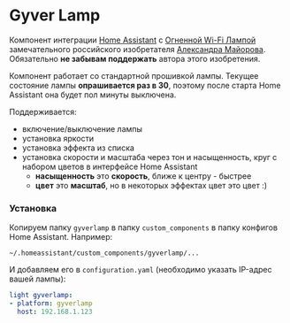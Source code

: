 # Gyver Lamp

Компонент интеграции [Home Assistant][1] с [Огненной Wi-Fi Лампой][2] 
замечательного российского изобретателя [Александра Майорова][3]. Обязательно 
**не забывам поддержать** автора этого изобретения.

[1]: https://www.home-assistant.io/
[2]: https://alexgyver.ru/gyverlamp/
[3]: https://alexgyver.ru/about_gyver/

Компонент работает со стандартной прошивкой лампы. Текущее состояние лампы 
**опрашивается раз в 30**, поэтому после старта Home Assistant она будет пол 
минуты выключена.

Поддерживается:

- включение/выключение лампы
- установка яркости
- установка эффекта из списка
- установка скорости и масштаба через тон и насыщенность, круг с набором цветов 
  в интерфейсе Home Assistant
   - **насыщенность** это **скорость**, ближе к центру - быстрее 
   - **цвет** это **масштаб**, но в некоторых эффектах цвет это цвет :) 

### Установка

Копируем папку `gyverlamp` в папку `custom_components` в папку конфигов Home 
Assistant. Например:

`~/.homeassistant/custom_components/gyverlamp/...`

И добавляем его в `configuration.yaml` (необходимо указать IP-адрес вашей 
лампы):

```yaml
light gyverlamp:
- platform: gyverlamp
  host: 192.168.1.123
```
